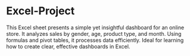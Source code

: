 # Excel-Project
This Excel sheet presents a simple yet insightful dashboard for an online store. It analyzes sales by gender, age, product type, and month. Using formulas and pivot tables, it processes data efficiently. Ideal for learning how to create clear, effective dashboards in Excel.
